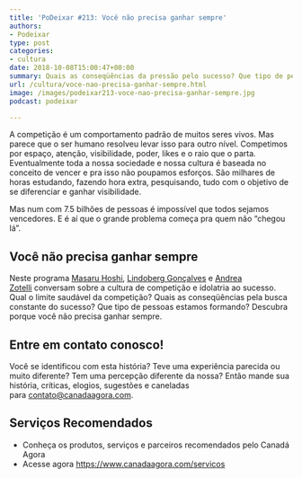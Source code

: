 ```yaml
---
title: 'PoDeixar #213: Você não precisa ganhar sempre'
authors:
- Podeixar
type: post
categories:
- cultura
date: 2018-10-08T15:00:47+00:00
summary: Quais as conseqüências da pressão pelo sucesso? Que tipo de pessoas estamos formando? Descubra porque você não precisa ganhar sempre.
url: /cultura/voce-nao-precisa-ganhar-sempre.html
image: /images/podeixar213-voce-nao-precisa-ganhar-sempre.jpg
podcast: podeixar

---
```

A competição é um comportamento padrão de muitos seres vivos. Mas parece que o ser humano resolveu levar isso para outro nível. Competimos por espaço, atenção, visibilidade, poder, likes e o raio que o parta. Eventualmente toda a nossa sociedade e nossa cultura é baseada no conceito de vencer e pra isso não poupamos esforços. São milhares de horas estudando, fazendo hora extra, pesquisando, tudo com o objetivo de se diferenciar e ganhar visibilidade.

Mas num com 7.5 bilhões de pessoas é impossível que todos sejamos vencedores. E é aí que o grande problema começa pra quem não &#8220;chegou lá&#8221;.

## Você não precisa ganhar sempre

Neste programa [Masaru Hoshi][1], [Lindoberg Gonçalves][2] e [Andrea Zotelli][3] conversam sobre a cultura de competição e idolatria ao sucesso. Qual o limite saudável da competição? Quais as conseqüências pela busca constante do sucesso? Que tipo de pessoas estamos formando? Descubra porque você não precisa ganhar sempre.



## Entre em contato conosco!

Você se identificou com esta história? Teve uma experiência parecida ou muito diferente? Tem uma percepção diferente da nossa? Então mande sua história, críticas, elogios, sugestões e caneladas para <contato@canadaagora.com>.

## Serviços Recomendados

  * Conheça os produtos, serviços e parceiros recomendados pelo Canadá Agora
  * Acesse agora <https://www.canadaagora.com/servicos>

 [1]: /japa
 [2]: /berg
 [3]: /andreazotelli